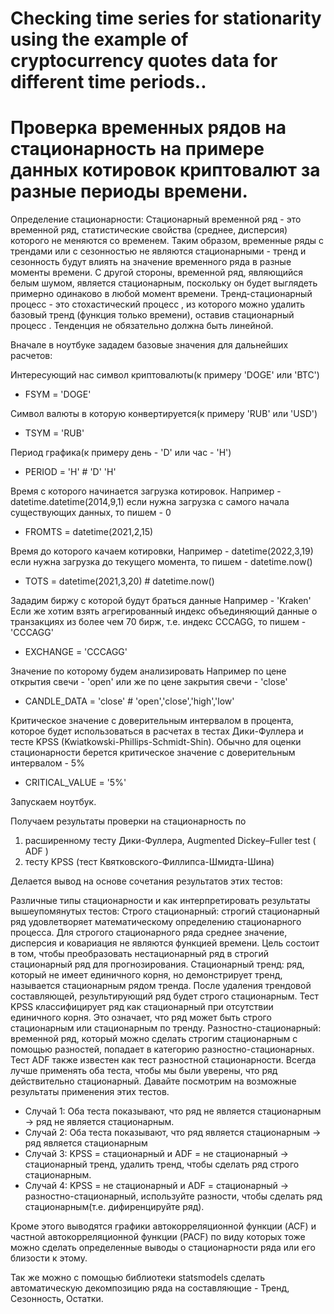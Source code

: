 # Checking time series for stationarity using the example of cryptocurrency quotes data for different time periods..
# Проверка временных рядов на стационарность на примере данных котировок криптовалют за разные периоды времени.

Определение стационарности:
Стационарный временной ряд - это временной ряд, статистические свойства (среднее, дисперсия) которого не меняются со временем. Таким образом, временные ряды с трендами или с сезонностью не являются стационарными - тренд и сезонность будут влиять на значение временного ряда в разные моменты времени. С другой стороны, временной ряд, являющийся белым шумом, является стационарным, поскольку он будет выглядеть примерно одинаково в любой момент времени.
Тренд-стационарный процесс - это стохастический процесс , из которого можно удалить базовый тренд (функция только времени), оставив стационарный процесс . Тенденция не обязательно должна быть линейной.

Вначале в ноутбуке зададем базовые значения для дальнейших расчетов:

Интересующий нас символ криптовалюты(к примеру 'DOGE' или 'BTC')
* FSYM = 'DOGE'

Символ валюты в которую конвертируется(к примеру 'RUB' или 'USD')
* TSYM = 'RUB'

Период графика(к примеру день - 'D' или час - 'H')
* PERIOD = 'H'   # 'D'  'H'  

Время с которого начинается загрузка котировок.
Например -  datetime.datetime(2014,9,1)
если нужна загрузка с самого начала существующих данных,
то пишем - 0
* FROMTS = datetime(2021,2,15)

Время до которого качаем котировки,
Например -  datetime(2022,3,19)
если нужна загрузка до текущего момента,
то пишем - datetime.now()
* TOTS = datetime(2021,3,20)  #      datetime.now()     

Зададим биржу с которой будут браться данные
Например - 'Kraken'
Если же хотим взять агрегированный индекс объединяющий данные 
о транзакциях из более чем 70 бирж, т.е. индекс CCCAGG,
то пишем - 'CCCAGG'
* EXCHANGE = 'CCCAGG'

Значение по которому будем анализировать 
Например по цене открытия свечи - 'open'
или же по цене закрытия свечи - 'close'
* CANDLE_DATA = 'close'  # 'open','close','high','low'

Критическое значение с доверительным интервалом в процента,
которое будет использоваться в расчетах в тестах Дики-Фуллера
и тесте KPSS (Kwiatkowski-Phillips-Schmidt-Shin).
Обычно для оценки стационарности берется критическое значение 
с доверительным интервалом - 5%
* CRITICAL_VALUE = '5%'

Запускаем ноутбук.

Получаем результаты проверки на стационарность по 
1) расширенному тесту Дики-Фуллера, Augmented Dickey–Fuller test ( ADF )
2) тесту KPSS (тест Квятковского-Филлипса-Шмидта-Шина)

Делается вывод на основе сочетания результатов этих тестов:

Различные типы стационарности и как интерпретировать результаты вышеупомянутых тестов:
Строго стационарный: строгий стационарный ряд удовлетворяет математическому определению стационарного процесса. Для строгого стационарного ряда среднее значение, дисперсия и ковариация не являются функцией времени. Цель состоит в том, чтобы преобразовать нестационарный ряд в строгий стационарный ряд для прогнозирования.
Стационарный тренд: ряд, который не имеет единичного корня, но демонстрирует тренд, называется стационарным рядом тренда. После удаления трендовой составляющей, результирующий ряд будет строго стационарным. Тест KPSS классифицирует ряд как стационарный при отсутствии единичного корня. Это означает, что ряд может быть строго стационарным или стационарным по тренду.
Разностно-стационарный: временной ряд, который можно сделать строгим стационарным с помощью разностей, попадает в категорию разностно-стационарных. Тест ADF также известен как тест разностной стационарности.
Всегда лучше применять оба теста, чтобы мы были уверены, что ряд действительно стационарный. Давайте посмотрим на возможные результаты применения этих тестов.
* Случай 1: Оба теста показывают, что ряд не является стационарным -> ряд не является стационарным.
* Случай 2: Оба теста показывают, что ряд является стационарным -> ряд является стационарным
* Случай 3: KPSS = стационарный и ADF = не стационарный -> стационарный тренд, удалить тренд, чтобы сделать ряд строго стационарным.
* Случай 4: KPSS = не стационарный и ADF = стационарный -> разностно-стационарный, используйте разности, чтобы сделать ряд стационарным(т.е. дифиренцируйте ряд).

Кроме этого выводятся графики автокорреляционной функции (ACF) и частной автокорреляционной функции (PACF)
по виду которых тоже можно сделать определенные выводы о стационарности ряда или его близости к этому.

Так же можно с помощью библиотеки statsmodels сделать автоматическую декомпозицию ряда на составляющие - 
Тренд, Сезонность, Остатки.
